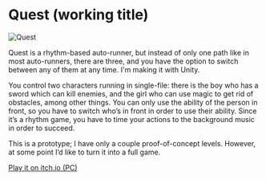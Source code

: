 # Quest (working title)

![Quest](https://i1.wp.com/eliotcowley.com/wp-content/uploads/2020/08/QuestScreenshot.png?resize=825%2C510&ssl=1)

Quest is a rhythm-based auto-runner, but instead of only one path like in most auto-runners, there are three, and you have the option to switch between any of them at any time. I'm making it with Unity.

You control two characters running in single-file: there is the boy who has a sword which can kill enemies, and the girl who can use magic to get rid of obstacles, among other things. You can only use the ability of the person in front, so you have to switch who’s in front in order to use their ability. Since it’s a rhythm game, you have to time your actions to the background music in order to succeed.

This is a prototype; I have only a couple proof-of-concept levels. However, at some point I’d like to turn it into a full game.

[Play it on itch.io (PC)](https://smeliot.itch.io/quest)
